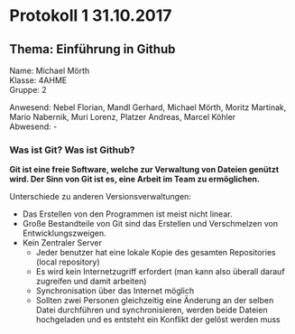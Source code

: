 # Protokoll 1 31.10.2017

## Thema: Einführung in Github

Name: Michael Mörth  
Klasse: 4AHME  
Gruppe: 2  

Anwesend: Nebel Florian, Mandl Gerhard, Michael Mörth, Moritz Martinak, Mario Nabernik, Muri Lorenz, Platzer Andreas, Marcel Köhler    
Abwesend: -

### Was ist Git? Was ist Github?
**Git ist eine freie Software, welche zur Verwaltung von Dateien genützt wird.
Der Sinn von Git ist es, eine Arbeit im Team zu ermöglichen.**

Unterschiede zu anderen Versionsverwaltungen:
* Das Erstellen von den Programmen ist meist nicht linear. 
* Große Bestandteile von Git sind das Erstellen und Verschmelzen von Entwicklungszweigen.
* Kein Zentraler Server
  * Jeder benutzer hat eine lokale Kopie des gesamten Repositories (local repository)
  * Es wird kein Internetzugriff erfordert (man kann also überall darauf zugreifen und damit arbeiten)
  * Synchronisation über das Internet möglich
  * Sollten zwei Personen gleichzeitig eine Änderung an der selben Datei durchführen und synchronisieren, werden beide Dateien hochgeladen und es entsteht ein Konflikt der gelöst werden muss
